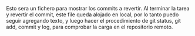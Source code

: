 Esto sera un fichero para mostrar los commits a revertir. Al terminar la tarea y revertir el commit, este file queda alojado en local, por lo tanto puedo seguir agregando texto, y luego hacer el procedimiento de git status, git add, commit y log, para comprobar la carga en el repositorio remoto.
